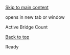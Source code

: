[Skip to main content](https://www.pittsburghpa.gov/Home/Data-Viz/Active-Bridge-Count#main-content)

opens in new tab or window

Active Bridge Count

[Back to top](https://www.pittsburghpa.gov/Home/Data-Viz/Active-Bridge-Count#body-top)

Ready
